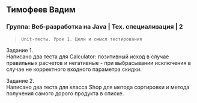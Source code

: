## Тимофеев Вадим

### Группа: Веб-разработка на Java | Тех. специализация | 2

> `Unit-тесты. Урок 1. Цели и смысл тестирования`

Задание 1.  
Написано два теста для Calculator: позитивный исход в случае правильных расчетов и негативные - 
при выбрасывании исключения в случае не корректного входного параметра скидки.

Задание 2.  
Написано два теста для класса Shop для метода сортировки и метода получения самого дорого продукта в списке.